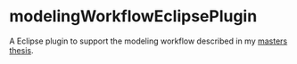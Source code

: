 # modelingWorkflowEclipsePlugin
A Eclipse plugin to support the modeling workflow described in my [masters thesis](https://github.com/Nijin22/modelingWorkflowEclipsePlugin.git).

